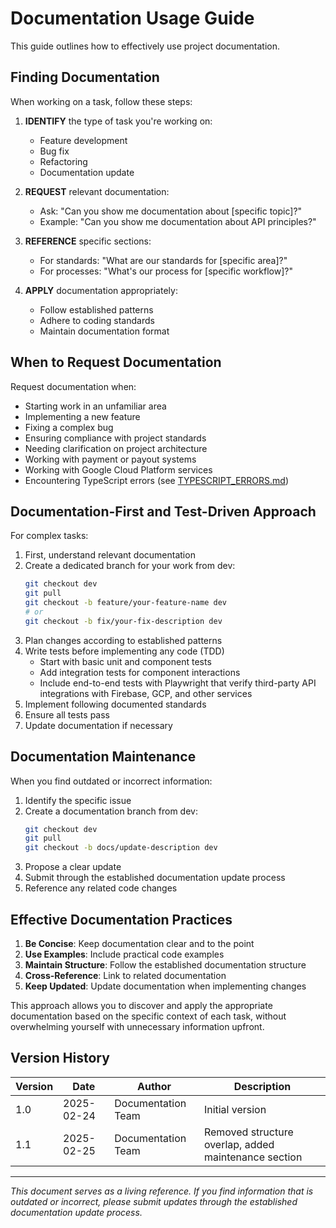 # Documentation Usage Guide

This guide outlines how to effectively use project documentation.

## Finding Documentation

When working on a task, follow these steps:

1. **IDENTIFY** the type of task you're working on:
   - Feature development
   - Bug fix
   - Refactoring
   - Documentation update

2. **REQUEST** relevant documentation:
   - Ask: "Can you show me documentation about [specific topic]?"
   - Example: "Can you show me documentation about API principles?"

3. **REFERENCE** specific sections:
   - For standards: "What are our standards for [specific area]?"
   - For processes: "What's our process for [specific workflow]?"

4. **APPLY** documentation appropriately:
   - Follow established patterns
   - Adhere to coding standards
   - Maintain documentation format

## When to Request Documentation

Request documentation when:
- Starting work in an unfamiliar area
- Implementing a new feature
- Fixing a complex bug
- Ensuring compliance with project standards
- Needing clarification on project architecture
- Working with payment or payout systems
- Working with Google Cloud Platform services
- Encountering TypeScript errors (see [TYPESCRIPT_ERRORS.md](../guides/development/TYPESCRIPT_ERRORS.md))

## Documentation-First and Test-Driven Approach

For complex tasks:
1. First, understand relevant documentation
2. Create a dedicated branch for your work from dev:
   ```bash
   git checkout dev
   git pull
   git checkout -b feature/your-feature-name dev
   # or
   git checkout -b fix/your-fix-description dev
   ```
3. Plan changes according to established patterns
4. Write tests before implementing any code (TDD)
   - Start with basic unit and component tests
   - Add integration tests for component interactions
   - Include end-to-end tests with Playwright that verify third-party API integrations with Firebase, GCP, and other services
5. Implement following documented standards
6. Ensure all tests pass
7. Update documentation if necessary

## Documentation Maintenance

When you find outdated or incorrect information:
1. Identify the specific issue
2. Create a documentation branch from dev:
   ```bash
   git checkout dev
   git pull
   git checkout -b docs/update-description dev
   ```
3. Propose a clear update
4. Submit through the established documentation update process
5. Reference any related code changes

## Effective Documentation Practices

1. **Be Concise**: Keep documentation clear and to the point
2. **Use Examples**: Include practical code examples
3. **Maintain Structure**: Follow the established documentation structure
4. **Cross-Reference**: Link to related documentation
5. **Keep Updated**: Update documentation when implementing changes

This approach allows you to discover and apply the appropriate documentation based on the specific context of each task, without overwhelming yourself with unnecessary information upfront.

## Version History

| Version | Date | Author | Description |
|---------|------|--------|-------------|
| 1.0 | 2025-02-24 | Documentation Team | Initial version |
| 1.1 | 2025-02-25 | Documentation Team | Removed structure overlap, added maintenance section |

---

*This document serves as a living reference. If you find information that is outdated or incorrect, please submit updates through the established documentation update process.*
